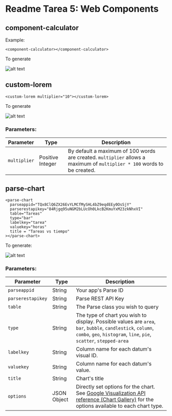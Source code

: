 # Readme Tarea 5: Web Components

## component-calculator
Example:
```
<component-calculator></component-calculator>
```
To generate

![alt text](http://s9.postimg.org/y11qcjle7/component_calculator.png)

## custom-lorem
```
<custom-lorem multiplier="10"></custom-lorem>
```
To generate

![alt text](http://s2.postimg.org/xv5hpmpuh/custom_lorem.png)

### Parameters:
Parameter | Type | Description
--------- | ---- | -------------
`multiplier` | Positive Integer | By default a maximum of 100 words are created. `multiplier` allows a maximum of `multiplier * 100` words to be created.


## parse-chart
```
<parse-chart
  parseappid="TQx8ClQ6ZX26EvYLMCfMySHL4bZ9eqdEEy0OsSjY"
  parserestapikey="84Rjgq95uNGM2bLUcOh0LkcB2KmuYxM23zkNhxVI"
  table="Tareas"
  type="bar"
  labelkey="tarea"
  valuekey="horas"
  title = "Tareas vs tiempo"
></parse-chart>
```

To generate:

![alt text](http://s9.postimg.org/ejv0jlhqn/Screen_Shot_2015_10_31_at_5_16_45_PM.png)

### Parameters:
Parameter   | Type | Description
------------|------| -------------
`parseappid` | String | Your app's Parse ID
`parserestapikey` | String | Parse REST API Key
`table` | String | The Parse class you wish to query
`type` | String | The type of chart you wish to display. Possible values are `area`, `bar`, `bubble`, `candlestick`, `column`, `combo`, `geo`, `histogram`, `line`, `pie`, `scatter`, `stepped-area`
`labelkey` | String | Column name for each datum's visual ID.
`valuekey` | String | Column name for each datum's value.
`title` | String | Chart's title
`options` | JSON Object | Directly set options for the chart. See [Google Visualization API reference (Chart Gallery)](https://google-developers.appspot.com/chart/interactive/docs/gallery) for the options available to each chart type.
